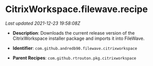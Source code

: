 # CitrixWorkspace.filewave.recipe

_Last updated 2021-12-23 19:58:08Z_

- **Description**: Downloads the current release version of the CitrixWorkspace installer package and imports it into FileWave.

- **Identifier**: `com.github.andredb90.filewave.citrixworkspace`

- **Parent Recipes**: `com.github.rtrouton.pkg.citrixworkspace`